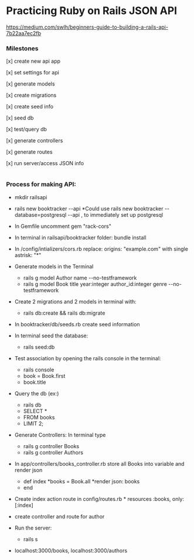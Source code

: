 # Practicing Ruby on Rails JSON API

https://medium.com/swlh/beginners-guide-to-building-a-rails-api-7b22aa7ec2fb

### Milestones
[x] create new api app

[x] set settings for api

[x] generate models

[x] create migrations

[x] create seed info

[x] seed db

[x] test/query db

[x] generate controllers

[x] generate routes

[x] run server/access JSON info


#
### Process for making API:

* mkdir railsapi

* rails new booktracker --api
	*Could use rails new booktracker --database=postgresql --api , to immediately set up postgresql

* In Gemfile uncomment gem "rack-cors"

* In terminal in railsapi/booktracker folder: bundle install

* In /config/intializers/cors.rb replace: origins: "example.com"  with single astrisk: "\*" 

* Generate models in the Terminal
	* rails g model Author name --no-testframework
	* rails g model Book title year:integer author_id:integer genre --no-testframework

* Create 2 migrations and 2 models in terminal with: 
	* rails db:create && rails db:migrate

* In booktracker/db/seeds.rb create seed information

* In terminal seed the database:
	* rails seed:db

* Test association by opening the rails console in the terminal:
	* rails console
	* book = Book.first
	* book.title

* Query the db (ex:)
	* rails db
	* SELECT *
	* FROM books
	* LIMIT 2;

* Generate Controllers: In terminal type
	* rails g controller Books
	* rails g controller Authors

* In app/controllers/books_controller.rb store all Books into variable and render json	
	* def index
		*books = Book.all
		*render json: books 
	* end

* Create index action route in config/routes.rb
	  * resources :books, only: [:index]

* create controller and route for author

* Run the server:
	* rails s

* localhost:3000/books, localhost:3000/authors
